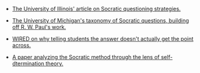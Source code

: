 * [The University of Illinois' article on Socratic questioning strategies.](http://citl.illinois.edu/citl-101/teaching-learning/resources/teaching-strategies/questioning-strategies)



* [The University of Michigan's taxonomy of Socratic questions, building off R. W. Paul's work.](http://umich.edu/~scps/html/probsolv/strategy/cthinking.htm)



* [WIRED on why telling students the answer doesn't actually get the point across.](https://www.wired.com/2013/10/telling-you-the-answer-isnt-the-answer/)



*  [A paper analyzing the Socratic method through the lens of self-dtermination theory.](https://www.researchgate.net/publication/258374521_What_is_Socratic_Method_The_Analysis_of_Socratic_Method_through_Self_Determination_Theory_and_Unified_Learning_Model)